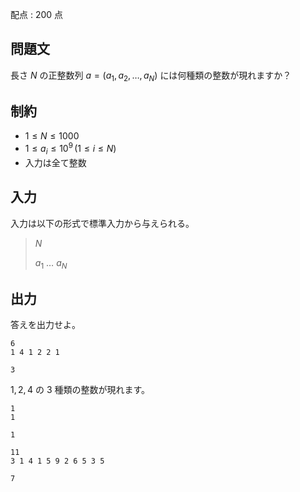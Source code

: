 配点 : $200$ 点

## 問題文

長さ $N$ の正整数列 $a = (a_1, a_2, \dots, a_N)$ には何種類の整数が現れますか？

## 制約

- $1 \leq N \leq 1000$
- $1 \leq a_i \leq 10^9 \, (1 \leq i \leq N)$
- 入力は全て整数

## 入力

入力は以下の形式で標準入力から与えられる。

> $N$
> 
> $a_1$ $\ldots$ $a_N$

## 出力

答えを出力せよ。

```input1
6
1 4 1 2 2 1
```

```output1
3
```

$1, 2, 4$ の $3$ 種類の整数が現れます。

```input2
1
1
```

```output2
1
```

```input3
11
3 1 4 1 5 9 2 6 5 3 5
```

```output3
7
```